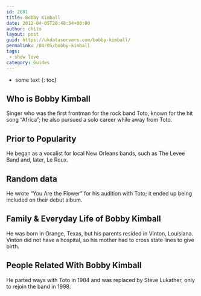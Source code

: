 ```yaml
---
id: 2681
title: Bobby Kimball
date: 2012-04-05T20:48:54+00:00
author: chito
layout: post
guid: https://ukdataservers.com/bobby-kimball/
permalink: /04/05/bobby-kimball
tags:
 - show love
category: Guides
---
```


* some text
{: toc}


## Who is  Bobby Kimball
                  
                  
                  
Singer who was the first frontman for the rock band Toto, known for the hit song &#8220;Africa&#8221;; he also pursued a solo career while away from Toto.
                  
                
                
                
## Prior to Popularity 
                  
                  
                  
He began as a vocalist for local New Orleans bands, such as The Levee Band and, later, Le Roux.
                  
                
                
                
## Random data 
                  
                  
                  
He wrote &#8220;You Are the Flower&#8221; for his audition with Toto; it ended up being included on their debut album.
                  
                
                
                
## Family & Everyday Life of Bobby Kimball
                  
                  
                  
He was born in Orange, Texas, but his parents resided in Vinton, Louisiana. Vinton did not have a hospital, so his mother had to cross state lines to give birth.
                  
                
                
                
## People Related With  Bobby Kimball
                  
                  
                  
He parted ways with Toto in 1984 and was replaced by Steve Lukather, only to rejoin the band in 1998.
                  
                
              
            
          
          
          
    
    
  
